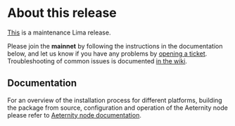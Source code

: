 # About this release

[This](https://github.com/aeternity/aeternity/releases/tag/v5.5.2) is a maintenance Lima release.

Please join the **mainnet** by following the instructions in the documentation below,
and let us know if you have any problems by [opening a ticket](https://github.com/aeternity/aeternity/issues).
Troubleshooting of common issues is documented [in the wiki](https://github.com/aeternity/aeternity/wiki/Troubleshooting).

## Documentation

For an overview of the installation process for different platforms,
building the package from source, configuration and operation of the Aeternity
node please refer to [Aeternity node documentation](https://docs.aeternity.io/).
